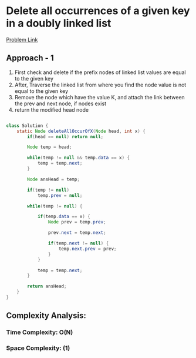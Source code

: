 # Delete all occurrences of a given key in a doubly linked list

[Problem Link](https://www.geeksforgeeks.org/problems/delete-all-occurrences-of-a-given-key-in-a-doubly-linked-list/1)

## Approach - 1

1. First check and delete if the prefix nodes of linked list values are equal to the given key
2. After, Traverse the linked list from where you find the node value is not equal to the given key
3. Remove the node which have the value K, and attach the link between the prev and next node, if nodes exist
4. return the modified head node

```java

class Solution {
    static Node deleteAllOccurOfX(Node head, int x) {
        if(head == null) return null;

        Node temp = head;

        while(temp != null && temp.data == x) {
            temp = temp.next;
        }

        Node ansHead = temp;

        if(temp != null)
            temp.prev = null;

        while(temp != null) {

            if(temp.data == x) {
                Node prev = temp.prev;

                prev.next = temp.next;

                if(temp.next != null) {
                    temp.next.prev = prev;
                }
            }

            temp = temp.next;
        }

        return ansHead;
    }
}

```

## Complexity Analysis:

### Time Complexity: O(N)

### Space Complexity: (1)
